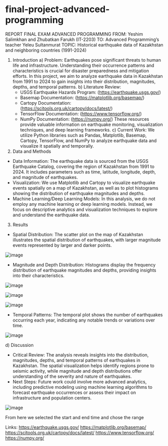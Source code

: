 # final-project-advanced-programming
 
REPORT FINAL EXAM ADVANCED PROGRAMMING
FROM: Yeshim Salimkhan and Zhubatkan Farukh (IT-2203)
TO: Advanced Programming’s teacher Yeleu Sultanmurat
TOPIC: Historical earthquake data of Kazakhstan and neighboring countries (1991-2024)
1. Introduction
a) Problem:
Earthquakes pose significant threats to human life and infrastructure. Understanding their occurrence patterns and characteristics is crucial for disaster preparedness and mitigation efforts. In this project, we aim to analyze earthquake data in Kazakhstan from 1991 to 2024 to gain insights into their distribution, magnitudes, depths, and temporal patterns.
b) Literature Review:
   - USGS Earthquake Hazards Program: (https://earthquake.usgs.gov/)
   - Basemap Documentation: (https://matplotlib.org/basemap/)
   - Cartopy Documentation: (https://scitools.org.uk/cartopy/docs/latest/)
   - TensorFlow Documentation: (https://www.tensorflow.org/)
   - NumPy Documentation: (https://numpy.org/)
These resources provide valuable information on earthquake monitoring, visualization techniques, and deep learning frameworks.
c) Current Work:
   We utilize Python libraries such as Pandas, Matplotlib, Basemap, Cartopy, TensorFlow, and NumPy to analyze earthquake data and visualize it spatially and temporally.
2. Data and Methods
- Data Information: 
  The earthquake data is sourced from the USGS Earthquake Catalog, covering the region of Kazakhstan from 1991 to 2024. It includes parameters such as time, latitude, longitude, depth, and magnitude of earthquakes.
- Visualization: 
  We use Matplotlib and Cartopy to visualize earthquake events spatially on a map of Kazakhstan, as well as to plot histograms showing the distribution of earthquake magnitudes and depths.
- Machine Learning/Deep Learning Models:
  In this analysis, we do not employ any machine learning or deep learning models. Instead, we focus on descriptive analytics and visualization techniques to explore and understand the earthquake data.
3. Results
- Spatial Distribution:
  The scatter plot on the map of Kazakhstan illustrates the spatial distribution of earthquakes, with larger magnitude events represented by larger and darker points.

 ![image](https://github.com/Fareke1/final-project-advanced-programming/assets/153728604/1ba8f495-d292-4fcb-86c3-ed2c5220393c)


- Magnitude and Depth Distribution:
  Histograms display the frequency distribution of earthquake magnitudes and depths, providing insights into their characteristics.

 ![image](https://github.com/Fareke1/final-project-advanced-programming/assets/153728604/1707f9ae-a76b-4de8-bf41-b9056ef9d21f)

 ![image](https://github.com/Fareke1/final-project-advanced-programming/assets/153728604/e47c7be5-16ab-42ac-affa-9e1a9833d236)

![image](https://github.com/Fareke1/final-project-advanced-programming/assets/153728604/b88c71f0-aadb-4c8f-939a-3af9176cb931)

 
- Temporal Patterns:
  The temporal plot shows the number of earthquakes occurring each year, indicating any notable trends or variations over time.

![image](https://github.com/Fareke1/final-project-advanced-programming/assets/153728604/0ef2ec4e-ac34-4a70-ba64-6552412ce855)

 
d) Discussion
- Critical Review:
The analysis reveals insights into the distribution, magnitudes, depths, and temporal patterns of earthquakes in Kazakhstan. The spatial visualization helps identify regions prone to seismic activity, while magnitude and depth distributions offer understanding of the severity and nature of earthquakes.
- Next Steps:
Future work could involve more advanced analytics, including predictive modeling using machine learning algorithms to forecast earthquake occurrences or assess their impact on infrastructure and population centers.

![image](https://github.com/Fareke1/final-project-advanced-programming/assets/153728604/2bb8dfa6-39c5-4e0f-858b-0fce0b09c766)

 
From here we selected the start and end time and chose the range

Links:
https://earthquake.usgs.gov/
https://matplotlib.org/basemap/
https://scitools.org.uk/cartopy/docs/latest/
https://www.tensorflow.org/
https://numpy.org/
